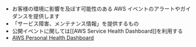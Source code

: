 - お客様の環境に影響を及ぼす可能性のある AWS イベントのアラートやガイダンスを提供します
- 「サービス障害、メンテナンス情報」を提供するもの
- 公開イベントに関しては[[AWS Service Health Dashboard]]を利用する
- [AWS Personal Health Dashboard](https://aws.amazon.com/jp/premiumsupport/technology/personal-health-dashboard/)